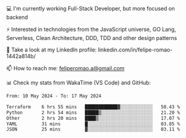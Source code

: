 💻 I'm currently working Full-Stack Developer, but more focused on backend

⚡ Interested in technologies from the JavaScript universe, GO Lang, Serverless, Clean Architecture, DDD, TDD and other design patterns

👥 Take a look at my LinkedIn profile: linkedin.com/in/felipe-romao-1442a814b/

📫 How to reach me: feliperomao.a@gmail.com

📊 Check my stats from WakaTime (VS Code) and GitHub:

<!--START_SECTION:waka-->

```txt
From: 10 May 2024 - To: 17 May 2024

Terraform    6 hrs 55 mins   ████████████▓░░░░░░░░░░░░   50.43 %
Python       2 hrs 54 mins   █████▒░░░░░░░░░░░░░░░░░░░   21.20 %
Other        2 hrs 20 mins   ████▒░░░░░░░░░░░░░░░░░░░░   17.07 %
YAML         31 mins         █░░░░░░░░░░░░░░░░░░░░░░░░   03.85 %
JSON         25 mins         ▓░░░░░░░░░░░░░░░░░░░░░░░░   03.11 %
```

<!--END_SECTION:waka-->
